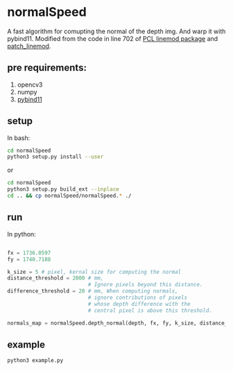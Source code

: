 # normalSpeed
A fast algorithm for comupting the normal of the depth img. And warp it with pybind11. Modified from the code in line 702 of [PCL linemod package](http://docs.ros.org/en/hydro/api/pcl/html/surface__normal__modality_8h_source.html#702) and [patch_linemod](https://github.com/meiqua/patch_linemod/tree/master/linemodLevelup).

## pre requirements:
1. opencv3
2. numpy
3. [pybind11](https://github.com/pybind/pybind11)

## setup
In bash:
```bash
cd normalSpeed
python3 setup.py install --user
```
or
```bash
cd normalSpeed
python3 setup.py build_ext --inplace
cd .. && cp normalSpeed/normalSpeed.* ./
```
## run 
In python:
```python

fx = 1736.0597
fy = 1740.7188

k_size = 5 # pixel, kernal size for computing the normal
distance_threshold = 2000 # mm, 
                          # Ignore pixels beyond this distance.
difference_threshold = 20 # mm, When computing normals,
                          # ignore contributions of pixels 
                          # whose depth difference with the 
                          # central pixel is above this threshold.

normals_map = normalSpeed.depth_normal(depth, fx, fy, k_size, distance_threshold, difference_threshold)

```
## example
```bash
python3 example.py
```
